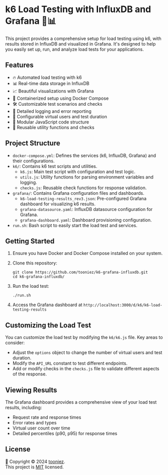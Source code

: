 # k6 Load Testing with InfluxDB and Grafana 🚀📊

This project provides a comprehensive setup for load testing using k6, with results stored in InfluxDB and visualized in Grafana. It's designed to help you easily set up, run, and analyze load tests for your applications.

## Features

- 🔥 Automated load testing with k6
- 📊 Real-time data storage in InfluxDB
- 📈 Beautiful visualizations with Grafana
- 🐳 Containerized setup using Docker Compose
- 🛠 Customizable test scenarios and checks
- 📝 Detailed logging and error reporting
- 🔧 Configurable virtual users and test duration
- 🧰 Modular JavaScript code structure
- 🔄 Reusable utility functions and checks

## Project Structure

- `docker-compose.yml`: Defines the services (k6, InfluxDB, Grafana) and their configurations.
- `k6/`: Contains k6 test scripts and utilities.
  - `k6.js`: Main test script with configuration and test logic.
  - `utils.js`: Utility functions for parsing environment variables and logging.
  - `checks.js`: Reusable check functions for response validation.
- `grafana/`: Contains Grafana configuration files and dashboards.
  - `k6-load-testing-results_rev3.json`: Pre-configured Grafana dashboard for visualizing k6 results.
  - `grafana-datasource.yaml`: InfluxDB datasource configuration for Grafana.
  - `grafana-dashboard.yaml`: Dashboard provisioning configuration.
- `run.sh`: Bash script to easily start the load test and services.

## Getting Started

1. Ensure you have Docker and Docker Compose installed on your system.

2. Clone this repository:
   ```shell
   git clone https://github.com/tooniez/k6-grafana-influxdb.git
   cd k6-grafana-influxdb/
   ```

3. Run the load test:
   ```shell
   ./run.sh
   ```

4. Access the Grafana dashboard at `http://localhost:3000/d/k6/k6-load-testing-results`

## Customizing the Load Test

You can customize the load test by modifying the `k6/k6.js` file. Key areas to consider:

- Adjust the `options` object to change the number of virtual users and test duration.
- Modify the `API_URL` constant to test different endpoints.
- Add or modify checks in the `checks.js` file to validate different aspects of the response.

## Viewing Results

The Grafana dashboard provides a comprehensive view of your load test results, including:

- Request rate and response times
- Error rates and types
- Virtual user count over time
- Detailed percentiles (p90, p95) for response times

## License

📝 Copyright © 2024 [tooniez](https://github.com/tooniez). <br />
This project is [MIT](https://github.com/tooniez/k6-grafana-influxdb/blob/main/LICENSE) licensed.








